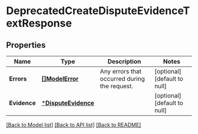 # DeprecatedCreateDisputeEvidenceTextResponse

## Properties

 Name         | Type                                       | Description                                  | Notes                        
--------------|--------------------------------------------|----------------------------------------------|------------------------------
 **Errors**   | [**[]ModelError**](Error.md)               | Any errors that occurred during the request. | [optional] [default to null] 
 **Evidence** | [***DisputeEvidence**](DisputeEvidence.md) |                                              | [optional] [default to null] 

[[Back to Model list]](../README.md#documentation-for-models) [[Back to API list]](../README.md#documentation-for-api-endpoints) [[Back to README]](../README.md)

